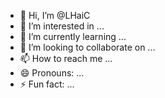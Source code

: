 - 👋 Hi, I’m @LHaiC
- 👀 I’m interested in ...
- 🌱 I’m currently learning ...
- 💞️ I’m looking to collaborate on ...
- 📫 How to reach me ...
- 😄 Pronouns: ...
- ⚡ Fun fact: ...

<!---
LHaiC/LHaiC is a ✨ special ✨ repository because its `README.md` (this file) appears on your GitHub profile.
You can click the Preview link to take a look at your changes.
--->
